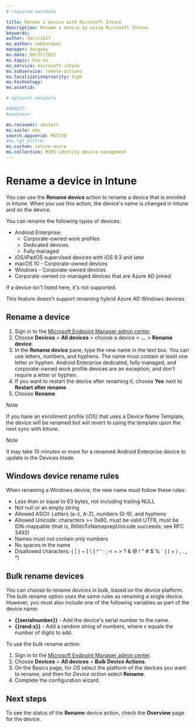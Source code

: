 ```yaml
---
# required metadata

title: Rename a device with Microsoft Intune
description: Rename a device by using Microsoft Intune.
keywords:
author: Smritib17
ms.author: smbhardwaj
manager: dougeby
ms.date: 09/27/2021
ms.topic: how-to
ms.service: microsoft-intune
ms.subservice: remote-actions
ms.localizationpriority: high
ms.technology:
ms.assetid: 

# optional metadata

#ROBOTS:
#audience:

ms.reviewer: abstarr
ms.suite: ems
search.appverid: MET150
#ms.tgt_pltfrm:
ms.custom: intune-azure
ms.collection: M365-identity-device-management
---
```


# Rename a device in Intune

You can use the **Rename device** action to rename a device that is enrolled in Intune. When you use this action, the device's name is changed in Intune and on the device.

You can rename the following types of devices:

- Android Enterprise:
  - Corporate-owned work profiles
  - Dedicated devices
  - Fully managed
- iOS/iPadOS supervised devices with iOS 9.3 and later
- macOS 10 - Corporate-owned devices
- Windows - Corporate-owned devices
- Corporate-owned co-managed devices that are Azure AD joined

If a device isn't listed here, it's not supported.

This feature doesn't support renaming hybrid Azure AD Windows devices.

## Rename a device

1. Sign in to the [Microsoft Endpoint Manager admin center](https://go.microsoft.com/fwlink/?linkid=2109431).
2. Choose **Devices** > **All devices** > choose a device > **...** > **Rename device**.
3. In the **Rename device** pane, type the new name in the text box. You can use letters, numbers, and hyphens. The name must contain at least one letter or hyphen. Android Enterprise dedicated, fully managed, and corporate-owned work profile devices are an exception, and don’t require a letter or hyphen.
4. If you want to restart the device after renaming it, choose **Yes** next to **Restart after rename**.
5. Choose **Rename**.

> [!NOTE]
> If you have an enrollment profile (iOS) that uses a Device Name Template, the device will be renamed but will revert to using the template upon the next sync with Intune.

> [!NOTE]
> It may take 10 minutes or more for a renamed Android Enterprise device to update in the Devices blade.

## Windows device rename rules

When renaming a Windows device, the new name must follow these rules:

- Less than or equal to 63 bytes, not including trailing NULL
- Not null or an empty string
- Allowed ASCII: Letters (a-z, A-Z), numbers (0-9), and hyphens
- Allowed Unicode: characters >= 0x80, must be valid UTF8, must be IDN-mappable (that is, RtlIdnToNameprepUnicode succeeds; see RFC 3492)
- Names must not contain only numbers
- No spaces in the name
- Disallowed characters: { | } ~ [ \ ] ^ ' : ; < = > ? & @ ! " # $ % ` ( ) + / , . _ *)

## Bulk rename devices

You can choose to rename devices in bulk, based on the device platform. The bulk rename option uses the same rules as renaming a single device. However, you must also include one of the following variables as part of the device name:

- **{{serialnumber}}** - Add the device's serial number to the name.
- **{{rand:x}}** - Add a random string of numbers, where x equals the number of digits to add.

To use the bulk rename action:

1. Sign in to the [Microsoft Endpoint Manager admin center](https://go.microsoft.com/fwlink/?linkid=2109431).
2. Choose **Devices** > **All devices** > **Bulk Device Actions**.
3. On the Basics page, for *OS* select the platform of the devices you want to rename, and then for *Device action* select **Rename**.
4. Complete the configuration wizard.

## Next steps

To see the status of the **Rename** device action, check the **Overview** page for the device.
